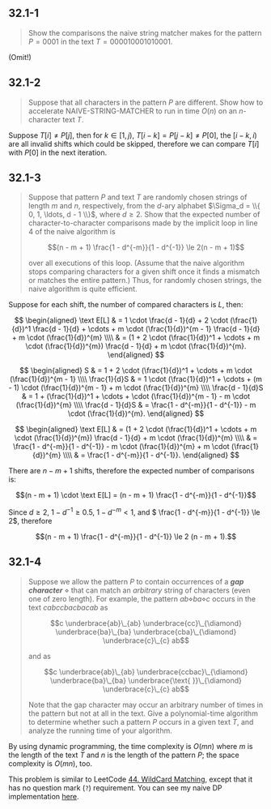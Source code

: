 ## 32.1-1

> Show the comparisons the naive string matcher makes for the pattern $P = 0001$ in the text $T = 000010001010001$.

(Omit!)

## 32.1-2

> Suppose that all characters in the pattern $P$ are different. Show how to accelerate $\text{NAIVE-STRING-MATCHER}$ to run in time $O(n)$ on an $n$-character text $T$.

Suppose $T[i] \ne P[j]$, then for $k \in [1, j)$, $T[i - k] = P[j - k] \ne P[0]$, the $[i - k, i)$ are all invalid shifts which could be skipped, therefore we can compare $T[i]$ with $P[0]$ in the next iteration.

## 32.1-3

> Suppose that pattern $P$ and text $T$ are randomly chosen strings of length $m$ and $n$, respectively, from the $d$-ary alphabet $\Sigma_d = \\{ 0, 1, \ldots, d - 1 \\}$, where $d \ge 2$. Show that the expected number of character-to-character comparisons made by the implicit loop in line 4 of the naive algorithm is
>
> $$(n - m + 1) \frac{1 - d^{-m}}{1 - d^{-1}} \le 2(n - m + 1)$$
>
> over all executions of this loop. (Assume that the naive algorithm stops comparing characters for a given shift once it finds a mismatch or matches the entire pattern.) Thus, for randomly chosen strings, the naive algorithm is quite efficient.

Suppose for each shift, the number of compared characters is $L$, then:

$$
\begin{aligned}
\text E[L] & = 1 \cdot \frac{d - 1}{d} + 2 \cdot (\frac{1}{d})^1 \frac{d - 1}{d} + \cdots + m \cdot (\frac{1}{d})^{m - 1} \frac{d - 1}{d} + m \cdot (\frac{1}{d})^{m} \\\\
           & = (1 + 2 \cdot (\frac{1}{d})^1 + \cdots + m \cdot (\frac{1}{d})^{m}) \frac{d - 1}{d} + m \cdot (\frac{1}{d})^{m}.
\end{aligned}
$$

$$
\begin{aligned}
                S & = 1 + 2 \cdot (\frac{1}{d})^1 + \cdots + m \cdot (\frac{1}{d})^{m - 1} \\\\
     \frac{1}{d}S & = 1 \cdot (\frac{1}{d})^1 + \cdots + (m - 1) \cdot (\frac{1}{d})^{m - 1} + m \cdot (\frac{1}{d})^{m} \\\\
 \frac{d - 1}{d}S & = 1 + (\frac{1}{d})^1 + \cdots + \cdot (\frac{1}{d})^{m - 1} - m \cdot (\frac{1}{d})^{m} \\\\
 \frac{d - 1}{d}S & = \frac{1 - d^{-m}}{1 - d^{-1}} - m \cdot (\frac{1}{d})^{m}.
\end{aligned}
$$

$$
\begin{aligned}
\text E[L] & = (1 + 2 \cdot (\frac{1}{d})^1 + \cdots + m \cdot (\frac{1}{d})^{m}) \frac{d - 1}{d} + m \cdot (\frac{1}{d})^{m} \\\\
           & = \frac{1 - d^{-m}}{1 - d^{-1}} - m \cdot (\frac{1}{d})^{m} + m \cdot (\frac{1}{d})^{m} \\\\
           & = \frac{1 - d^{-m}}{1 - d^{-1}}.
\end{aligned}
$$

There are $n - m + 1$ shifts, therefore the expected number of comparisons is:

$$(n - m + 1) \cdot \text E[L] = (n - m + 1) \frac{1 - d^{-m}}{1 - d^{-1}}$$

Since $d \ge 2$, $1 - d^{-1} \ge 0.5$, $1 - d^{-m} < 1$, and $ \frac{1 - d^{-m}}{1 - d^{-1}} \le 2$, therefore

$$(n - m + 1) \frac{1 - d^{-m}}{1 - d^{-1}} \le 2 (n - m + 1).$$

## 32.1-4

> Suppose we allow the pattern $P$ to contain occurrences of a **_gap character_** $\diamond$ that can match an _arbitrary_ string of characters (even one of zero length). For example, the pattern $ab\diamond ba\diamond c$ occurs in the text $cabccbacbacab$ as
>
> $$c \underbrace{ab}\_{ab} \underbrace{cc}\_{\diamond} \underbrace{ba}\_{ba} \underbrace{cba}\_{\diamond} \underbrace{c}\_{c} ab$$
>
> and as
>
> $$c \underbrace{ab}\_{ab} \underbrace{ccbac}\_{\diamond} \underbrace{ba}\_{ba} \underbrace{\text{ }}\_{\diamond} \underbrace{c}\_{c} ab$$
>
> Note that the gap character may occur an arbitrary number of times in the pattern but not at all in the text. Give a polynomial-time algorithm to determine whether such a pattern $P$ occurs in a given text $T$, and analyze the running time of your algorithm.

By using dynamic programming, the time complexity is $O(mn)$ where $m$ is the length of the text $T$ and $n$ is the length of the pattern $P$; the space complexity is $O(mn)$, too.

This problem is similar to LeetCode [44. WildCard Matching](https://leetcode.com/problems/wildcard-matching/), except that it has no question mark (`?`) requirement. You can see my naive DP implementation [here](https://github.com/walkccc/LeetCode/blob/master/solutions/cpp/0044.cpp).
